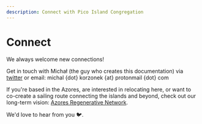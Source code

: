 ```yaml
---
description: Connect with Pico Island Congregation
---
```


# Connect
We always welcome new connections!

Get in touch with Michał (the guy who creates this documentation) via [twitter](https://twitter.com/michalkorzonek) or email: michal {dot} korzonek {at} protonmail {dot} com

If you're based in the Azores, are interested in relocating here, or want to co-create a sailing route connecting the islands and beyond, check out our long-term vision: [Azores Regenerative Network](azores-regenerative-network.md).

We'd love to hear from you 🐦.